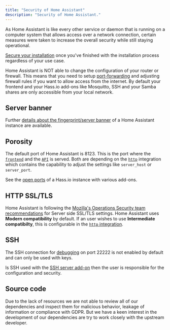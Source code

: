 ```yaml
---
title: "Security of Home Assistant"
description: "Security of Home Assistant."
---
```


As Home Assistant is like every other service or daemon that is running on a computer system that allows access over a network connection, certain measures were taken to increase the overall security while still staying operational.

[Secure your installation](/docs/configuration/securing/) once you've finished with the installation process regardless of your use case.

Home Assistant is NOT able to change the configuration of your router or firewall. This means that you need to setup [port-forwarding](/docs/configuration/remote/) and adjusting firewall rules if you want to allow access from the internet. By default your frontend and your Hass.io add-ons like Mosquitto, SSH and your Samba shares are only accessible from your local network.

## Server banner

Further [details about the fingerprint/server banner](/docs/security/webserver/) of a Home Assistant instance are available. 

## Porosity

The default port of Home Assistant is 8123. This is the port where the [`frontend`](/components/frontend/) and the [`API`](/components/api/) is served. Both are depending on the [`http`](/components/http/) integration which contains the capability to adjust the settings like `server_host` or `server_port`.

See the [open ports](/docs/security/porosity/) of a Hass.io instance with various add-ons.

## HTTP SSL/TLS

Home Assistant is following the [Mozilla's Operations Security team recommendations](https://wiki.mozilla.org/Security/Server_Side_TLS) for Server side SSL/TLS settings. Home Assistant uses **Modern compatibility** by default. If an user wishes to use **Intermediate compatibilty**, this is configurable in the [`http` integration](/components/http/).

## SSH

The SSH connection for [debugging](https://developers.home-assistant.io/docs/en/hassio_debugging.html) on port 22222 is not enabled by default and can only be used with keys.

Is SSH used with the [SSH server add-on](/addons/ssh/) then the user is responsible for the configuration and security. 

## Source code

Due to the lack of resources we are not able to review all of our dependencies and inspect them for malicious behavior, leakage of information or compliance with GDPR. But we have a keen interest in the development of our dependencies are try to work closely with the upstream developer.

